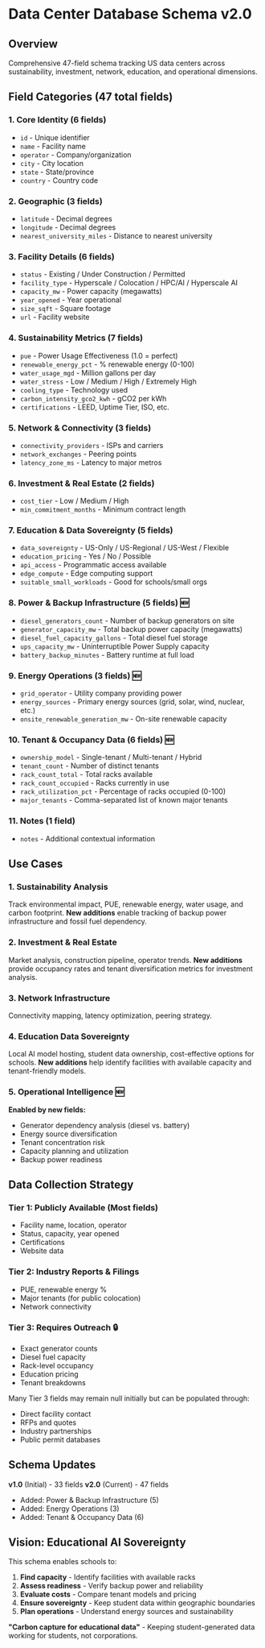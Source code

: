 # Data Center Database Schema v2.0

## Overview
Comprehensive 47-field schema tracking US data centers across sustainability, investment, network, education, and operational dimensions.

## Field Categories (47 total fields)

### 1. Core Identity (6 fields)
- `id` - Unique identifier
- `name` - Facility name
- `operator` - Company/organization
- `city` - City location
- `state` - State/province
- `country` - Country code

### 2. Geographic (3 fields)
- `latitude` - Decimal degrees
- `longitude` - Decimal degrees
- `nearest_university_miles` - Distance to nearest university

### 3. Facility Details (6 fields)
- `status` - Existing / Under Construction / Permitted
- `facility_type` - Hyperscale / Colocation / HPC/AI / Hyperscale AI
- `capacity_mw` - Power capacity (megawatts)
- `year_opened` - Year operational
- `size_sqft` - Square footage
- `url` - Facility website

### 4. Sustainability Metrics (7 fields)
- `pue` - Power Usage Effectiveness (1.0 = perfect)
- `renewable_energy_pct` - % renewable energy (0-100)
- `water_usage_mgd` - Million gallons per day
- `water_stress` - Low / Medium / High / Extremely High
- `cooling_type` - Technology used
- `carbon_intensity_gco2_kwh` - gCO2 per kWh
- `certifications` - LEED, Uptime Tier, ISO, etc.

### 5. Network & Connectivity (3 fields)
- `connectivity_providers` - ISPs and carriers
- `network_exchanges` - Peering points
- `latency_zone_ms` - Latency to major metros

### 6. Investment & Real Estate (2 fields)
- `cost_tier` - Low / Medium / High
- `min_commitment_months` - Minimum contract length

### 7. Education & Data Sovereignty (5 fields)
- `data_sovereignty` - US-Only / US-Regional / US-West / Flexible
- `education_pricing` - Yes / No / Possible
- `api_access` - Programmatic access available
- `edge_compute` - Edge computing support
- `suitable_small_workloads` - Good for schools/small orgs

### 8. Power & Backup Infrastructure (5 fields) 🆕
- `diesel_generators_count` - Number of backup generators on site
- `generator_capacity_mw` - Total backup power capacity (megawatts)
- `diesel_fuel_capacity_gallons` - Total diesel fuel storage
- `ups_capacity_mw` - Uninterruptible Power Supply capacity
- `battery_backup_minutes` - Battery runtime at full load

### 9. Energy Operations (3 fields) 🆕
- `grid_operator` - Utility company providing power
- `energy_sources` - Primary energy sources (grid, solar, wind, nuclear, etc.)
- `onsite_renewable_generation_mw` - On-site renewable capacity

### 10. Tenant & Occupancy Data (6 fields) 🆕
- `ownership_model` - Single-tenant / Multi-tenant / Hybrid
- `tenant_count` - Number of distinct tenants
- `rack_count_total` - Total racks available
- `rack_count_occupied` - Racks currently in use
- `rack_utilization_pct` - Percentage of racks occupied (0-100)
- `major_tenants` - Comma-separated list of known major tenants

### 11. Notes (1 field)
- `notes` - Additional contextual information

## Use Cases

### 1. Sustainability Analysis
Track environmental impact, PUE, renewable energy, water usage, and carbon footprint. **New additions** enable tracking of backup power infrastructure and fossil fuel dependency.

### 2. Investment & Real Estate
Market analysis, construction pipeline, operator trends. **New additions** provide occupancy rates and tenant diversification metrics for investment analysis.

### 3. Network Infrastructure
Connectivity mapping, latency optimization, peering strategy.

### 4. Education Data Sovereignty
Local AI model hosting, student data ownership, cost-effective options for schools. **New additions** help identify facilities with available capacity and tenant-friendly models.

### 5. Operational Intelligence 🆕
**Enabled by new fields:**
- Generator dependency analysis (diesel vs. battery)
- Energy source diversification
- Tenant concentration risk
- Capacity planning and utilization
- Backup power readiness

## Data Collection Strategy

### Tier 1: Publicly Available (Most fields)
- Facility name, location, operator
- Status, capacity, year opened
- Certifications
- Website data

### Tier 2: Industry Reports & Filings
- PUE, renewable energy %
- Major tenants (for public colocation)
- Network connectivity

### Tier 3: Requires Outreach 🔒
- Exact generator counts
- Diesel fuel capacity
- Rack-level occupancy
- Education pricing
- Tenant breakdowns

Many Tier 3 fields may remain null initially but can be populated through:
- Direct facility contact
- RFPs and quotes
- Industry partnerships
- Public permit databases

## Schema Updates

**v1.0** (Initial) - 33 fields
**v2.0** (Current) - 47 fields
- Added: Power & Backup Infrastructure (5)
- Added: Energy Operations (3)
- Added: Tenant & Occupancy Data (6)

## Vision: Educational AI Sovereignty

This schema enables schools to:
1. **Find capacity** - Identify facilities with available racks
2. **Assess readiness** - Verify backup power and reliability
3. **Evaluate costs** - Compare tenant models and pricing
4. **Ensure sovereignty** - Keep student data within geographic boundaries
5. **Plan operations** - Understand energy sources and sustainability

**"Carbon capture for educational data"** - Keeping student-generated data working for students, not corporations.
